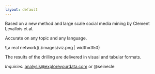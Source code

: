 ```yaml
---
layout: default
---
```


Based on a new method and large scale social media mining by Clement Levallois et al.

Accurate on any topic and any language.


![a real network](./images/viz.png | width=350)

The results of the drilling are delivered in visual and tabular formats.

*Inquiries:* analysis@exploreyourdata.com or @seinecle

